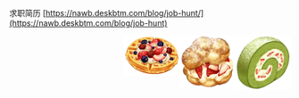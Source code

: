 求职简历 [https://nawb.deskbtm.com/blog/job-hunt/](https://nawb.deskbtm.com/blog/job-hunt)


<img align="right" width="100px" src="59332540_p0 (6).jpg"/>
<img align="right" width="100px" src="59332540_p0 (3).jpg"/>
<img align="right" width="100px" src="59332540_p0 (5).jpg"/>


